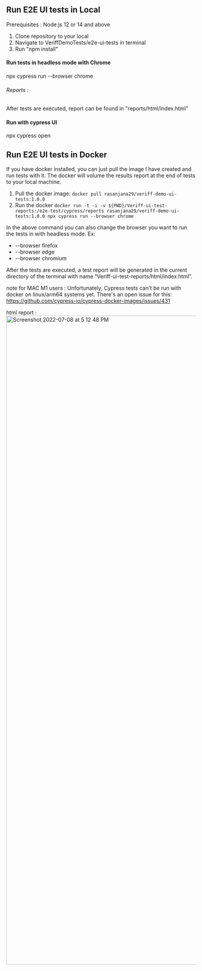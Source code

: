 ## Run E2E UI tests in Local
Prerequisites : Node.js 12 or 14 and above
 
1. Clone repository to your local
2. Navigate to VeriffDemoTests/e2e-ui-tests in terminal
3. Run "npm install"

#### Run tests in headless mode with Chrome
 npx cypress run --browser chrome
###### Reports : 
After tests are executed, report can be found in "reports/html/index.html"

#### Run with cypress UI
 npx cypress open

## Run E2E UI tests in Docker
If you have docker installed, you can just pull the image I have created and run tests with it. The docker will volume the results report at the end of tests to your local machine.

1. Pull the docker image: ```docker pull rasanjana29/veriff-demo-ui-tests:1.0.0```
2. Run the docker ```docker run -t -i -v ${PWD}/Veriff-ui-test-reports:/e2e-test/cypress/reports rasanjana29/veriff-demo-ui-tests:1.0.0 npx cypress run --browser chrome```

In the above command you can also change the browser you want to run the tests in with headless mode. 
Ex:
* --browser firefox
* --browser edge
* --browser chromium

After the tests are executed, a test report will be generated in the current directory of the terminal with name “Veriff-ui-test-reports/html/index.html”.

note for MAC M1 users : Unfortunately, Cypress tests can't be run with docker on linux/arm64 systems yet. There's an open issue for this:  https://github.com/cypress-io/cypress-docker-images/issues/431

html report : 
<img width="1724" alt="Screenshot 2022-07-08 at 5 12 48 PM" src="https://user-images.githubusercontent.com/32265029/177985795-2a10b3d8-ce5a-40aa-8dfd-c8f0a22c9ac8.png">

